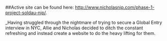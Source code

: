 ##Active site can be found here: http://www.nicholasnip.com/phase-1-project-soldau-nip/.

_Having struggled through the nightmare of trying to secure a Global Entry interview in NYC, Allie and Nicholas decided to ditch the constant refreshing and instead create a website to do the heavy lifting for them.


